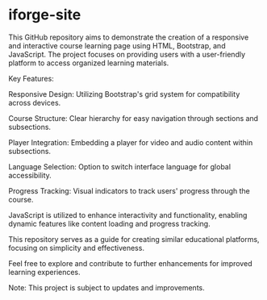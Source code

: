 # iforge-site

This GitHub repository aims to demonstrate the creation of a responsive and interactive course learning page using HTML, Bootstrap, and JavaScript. The project focuses on providing users with a user-friendly platform to access organized learning materials.

Key Features:

Responsive Design: Utilizing Bootstrap's grid system for compatibility across devices.

Course Structure: Clear hierarchy for easy navigation through sections and subsections.

Player Integration: Embedding a player for video and audio content within subsections.

Language Selection: Option to switch interface language for global accessibility.

Progress Tracking: Visual indicators to track users' progress through the course.

JavaScript is utilized to enhance interactivity and functionality, enabling dynamic features like content loading and progress tracking.

This repository serves as a guide for creating similar educational platforms, focusing on simplicity and effectiveness.

Feel free to explore and contribute to further enhancements for improved learning experiences.

Note: This project is subject to updates and improvements.
